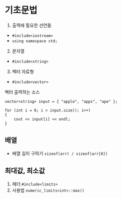 # 기초문법  
1. 출력에 필요한 선언들  
  - `#include<iostream>`
  - `using namespace std;`
2. 문자열
  - `#include<string>`  
3. 벡터 자료형
  - `#include<vector>`

벡터 출력하는 소스  
```
vector<string> input = { "apple", "apps", "ape" };

for (int i = 0; i < input.size(); i++)
{
	cout << input[i] << endl;
}
```

## 배열  
- 배열 길이 구하기
`sizeof(arr) / sizeof(arr[0])`

## 최대값, 최소값  
1. 헤더
`#include<limits>`
1. 사용법
`numeric_limits<int>::max()`

